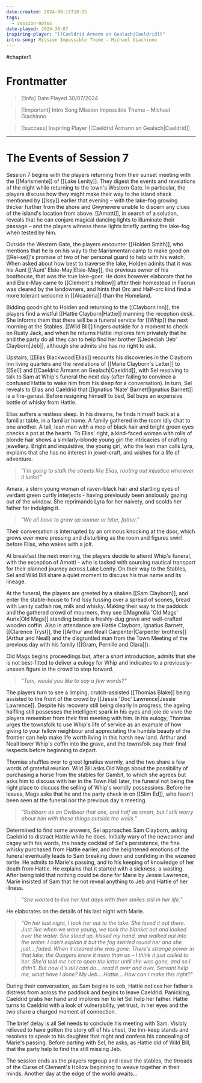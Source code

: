 ```yaml
---
date-created: 2024-08-11T18:25
tags:
  - session-notes
date-played: 2024-30-07
inspiring-player: "[[Caeldrid Àrmann an Gealach|Caeldrid]]"
intro-song: Mission Impossible Theme – Michael Giachinno
---
```

#chapter1 
# Frontmatter

> [!info] Date Played
> 30/07/2024

> [!important] Intro Song
> Mission Impossible Theme – Michael Giachinno

> [!success] Inspiring Player
> [[Caeldrid Àrmann an Gealach|Caeldrid]]

---
# The Events of Session 7
Session 7 begins with the players returning from their sunset meeting with the [[Marismente]] of [[Lake Lenity]]. They digest the events and revelations of the night while returning to the town's Western Gate. In particular, the players discuss how they might make their way to the island shack mentioned by [[Issy]] earlier that evening – with the lake-fog growing thicker further from the shore and Gwynevere unable to discern any clues of the island's location from above. [[Amotti]], in search of a solution, reveals that he can conjure magical dancing lights to illuminate their passage – and the players witness these lights briefly parting the lake-fog when tested by him.

Outside the Western Gate, the players encounter [[Holden Smith]], who mentions that he is on his way to the Marismentan camp to make good on [[Rel-se]]'s promise of two of her personal guard to help with his watch. When asked about how best to traverse the lake, Holden admits that it was his Aunt [['Aunt' Elsie-May|Elsie-May]], the previous owner of his boathouse, that was the true lake-goer. He does however elaborate that he and Elsie-May came to [[Clement's Hollow]] after their homestead in Faerun was cleared by the landowners, and hints that Orc and Half-orc kind find a more tolerant welcome in [[Alcadena]] than the Homeland.

Bidding goodnight to Holden and returning to the [[Clayborn Inn]], the players find a wistful [[Hattie Clayborn|Hattie]] manning the reception desk. She informs them that there will be a funeral service for [[Whip]] the next morning at the Stables. [[Wild Bill]] lingers outside for a moment to check on Rusty Jack, and when he returns Hattie implores him privately that he and the party do all they can to help find her brother [[Jedediah ‘Jeb’ Clayborn|Jeb]], although she admits she has no right to ask.

Upstairs, [[Elias Blackwood|Elias]] recounts his discoveries in the Clayborn Inn living quarters and the revelations of [[Marie Clayborn's Letter]] to [[Sel]] and [[Caeldrid Àrmann an Gealach|Caeldrid]], with Sel resolving to talk to Sam at Whip's funeral the next day (after failing to convince a confused Hattie to wake him from his sleep for a conversation). In turn, Sel reveals to Elias and Caeldrid that [[Ignatius 'Nate' Barnett|Ignatius Barnett]] is a fire-genasi. Before resigning himself to bed, Sel buys an expensive bottle of whisky from Hattie.

Elias suffers a restless sleep. In his dreams, he finds himself back at a familiar table, in a familiar home. A family gathered in the room idly chat to one another. A tall, lean man with a mop of black hair and bright green eyes checks a pot at the hearth. To Elias' right, a kind-faced woman with rolls of blonde hair shows a similarly-blonde young girl the intricacies of crafting jewellery. Bright and inquisitive, the young girl, who the lean man calls Lyra, explains that she has no interest in jewel-craft, and wishes for a life of adventure.

> *"I'm going to stalk the streets like Elias, rooting out injustice wherever it lurks!"*

Amara, a stern young woman of raven-black hair and startling eyes of verdant green curtly interjects - having previously been anxiously gazing out of the window. She reprimands Lyra for her naivety, and scolds her father for indulging it.

> *"We all have to grow up sooner or later, father."*

Their conversation is interrupted by an ominous knocking at the door, which grows ever more pressing and disturbing as the room and figures swirl before Elias, who wakes with a jolt.

At breakfast the next morning, the players decide to attend Whip's funeral, with the exception of Amotti - who is tasked with sourcing nautical transport for their planned journey across Lake Lenity. On their way to the Stables, Sel and Wild Bill share a quiet moment to discuss his true name and its lineage.

At the funeral, the players are greeted by a shaken [[Sam Clayborn]], and enter the stable-house to find Issy fussing over a spread of scones, bread with Lenity catfish roe, milk and whisky. Making their way to the paddock and the gathered crowd of mourners, they see [[Magnolia 'Old Mags' Aurix|Old Mags]] standing beside a freshly-dug grave and well-crafted wooden coffin. Also in attendance are Hattie Clayborn, Ignatius Barnett, [[Clarence Tryst]], the [[Arthur and Neall Carpenter|Carpenter brothers]] (Arthur and Neall) and the disgruntled man from the Town Meeting of the previous day with his family ([[Gram, Pernille and Clara]]).

Old Mags begins proceedings but, after a short introduction, admits that she is not best-fitted to deliver a eulogy for Whip and indicates to a previously-unseen figure in the crowd to step forward.

> *"Tom, would you like to say a few words?"*

The players turn to see a limping, crutch-assisted [[Thomias Blake]] being assisted to the front of the crowd by [[Jessie 'Doc' Lawrence|Jessie Lawrence]]. Despite his recovery still being clearly in progress, the ageing halfling still possesses the intelligent spark in his eyes and joie de vivre the players remember from their first meeting with him. In his eulogy, Thomias urges the townsfolk to use Whip's life of service as an example of how giving to your fellow neighbour and appreciating the humble beauty of the frontier can help make life worth living in this harsh new land. Arthur and Neall lower Whip's coffin into the grave, and the townsfolk pay their final respects before beginning to depart.

Thomias shuffles over to greet Ignatius warmly, and the two share a few words of grateful reunion. Wild Bill asks Old Mags about the possibility of purchasing a horse from the stables for Gambit, to which she agrees but asks him to discuss with her in the Town Hall later, the funeral not being the right place to discuss the selling of Whip's worldly possessions. Before he leaves, Mags asks that he and the party check in on [[Slim Ed]], who hasn't been seen at the funeral nor the previous day's meeting.

> *"Stubborn as an Owlbear that one, and half as smart, but I still worry about him with these things outside the walls."*

Determined to find some answers, Sel approaches Sam Clayborn, asking Caeldrid to distract Hattie while he does. Initially wary of the newcomer and cagey with his words, the heady cocktail of Sel's persistence, the fine whisky purchased from Hattie earlier, and the heightened emotions of the funeral eventually leads to Sam breaking down and confiding in the wizened tortle. He admits to Marie's passing, and to his keeping of knowledge of her death from Hattie. He explains that it started with a sickness, a wasting. After being told that nothing could be done for Marie by Jessie Lawrence, Marie insisted of Sam that he not reveal anything to Jeb and Hattie of her illness.

> *"She wanted to live her last days with their smiles still in her life."*

He elaborates on the details of his last night with Marie.

> *"On her last night, I took her out to the lake. She loved it out there. Just like when we were young, we took the blanket out and looked over the water. She stood up, kissed my hand, and walked out into the water. I can't explain it but the fog swirled round her and she just... faded. When it cleared she was gone. There's strange power in that lake, the Quagers know it more than us – I think it just called to her.*
> *She'd told me not to open the letter until she was gone, and so I didn't. But now it's all I can do... read it over and over. Servant help me, what have I done? My Jeb... Hattie... How can I make this right?"*

During their conversation, as Sam begins to sob, Hattie notices her father's distress from across the paddock and begins to leave Caeldrid. Panicking, Caeldrid grabs her hand and implores her to let Sel help her father. Hattie turns to Caeldrid with a look of vulnerability, yet trust, in her eyes and the two share a charged moment of connection.

The brief delay is all Sel needs to conclude his meeting with Sam. Visibly relieved to have gotten the story off of his chest, the Inn-keep stands and resolves to speak to his daughter that night and confess his concealing of Marie's passing. Before parting with Sel, he asks, as Hattie did of Wild Bill, that the party help to find the still missing Jeb.

The session ends as the players regroup and leave the stables, the threads of the Curse of Clement's Hollow beginning to weave together in their minds. Another day at the edge of the world awaits...